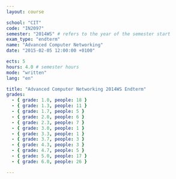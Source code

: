 ```yaml
---
layout: course

school: "CIT"
code: "IN2097"
semester: "2014WS" # refers to the year of the semester start
exam_type: "endterm"
name: "Advanced Computer Networking"
date: "2015-02-05 12:00:00 +0100"

ects: 5
hours: 4.0 # semester hours
mode: "written"
lang: "en"

title: "Advanced Computer Networking 2014WS Endterm"
grades:
  - { grade: 1.0, people: 18 }
  - { grade: 1.3, people: 11 }
  - { grade: 1.7, people: 5 }
  - { grade: 2.0, people: 6 }
  - { grade: 2.3, people: 7 }
  - { grade: 3.0, people: 1 }
  - { grade: 3.3, people: 1 }
  - { grade: 3.7, people: 3 }
  - { grade: 4.3, people: 3 }
  - { grade: 4.7, people: 5 }
  - { grade: 5.0, people: 17 }
  - { grade: 6.0, people: 26 }

---
```



